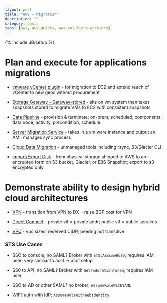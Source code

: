 ```yaml
---
layout: post
title: "AWS - Migration"
description: ""
category: posts
tags: [aws, aws-guides, aws-solutions-arch-pro]
---
```

{% include JB/setup %}

# Plan and execute for applications migrations

- [vmware vCenter plugin](/posts/aws-vmware) - for migration to EC2 and extend reach of vCenter to new geos without procurement

- [Storage Gateway - Gateway-stored](/posts/aws-storage-gateway) - sits on vm system then takes snapshots stored to migrate VMs to EC2 with consistent snapshots

- [Data Pipeline](/posts/aws-data-pipeline) - provision & terminate; on-prem; scheduled; components: data node, activity, precondition, schedule

- [Server Migration Service](https://aws.amazon.com/server-migration-service/) - takes in a vm ware instance and output an AMI; manages sync process

- [Cloud Data Migration](https://aws.amazon.com/cloud-data-migration/) - unmanaged tools including rsync, S3/Glacier CLI

- [Import/Export Disk](https://aws.amazon.com/snowball/disk/) - from physical storage shipped to AWS to an encrupted form on S3 bucket, Glacier, or EBS Snapshot; export to s3 encrypted only

# Demonstrate ability to design hybrid cloud architectures

- [VPN](/posts/aws-advanced-networking) - transition from VPN to DX = raise BGP cost for VPN

- [Direct Connect](/posts/aws-direct-connect) - private vif = private addr; public vif = public services

- [VPC](/posts/aws-vpc) - vpc sizes; reserved CIDR; peering not transitive

### STS Use Cases

- SSO to console; no SAML? Broker with `STS:AssumeRole`; requires IAM user; very similiar to acct -> acct setup

- SS0 to API; no SAML? Broker with `GetFederationToken`; requires IAM user

- SSO to AD or other SAML? no broker; `AssumeRoleWithSAML`

- WIF? auth with IdP; `AssumeRoleWithWebIdentity`